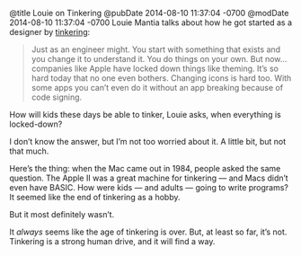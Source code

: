 @title Louie on Tinkering
@pubDate 2014-08-10 11:37:04 -0700
@modDate 2014-08-10 11:37:04 -0700
Louie Mantia talks about how he got started as a designer by <a href="http://mantia.me/blog/tinkering/">tinkering</a>:

>Just as an engineer might. You start with something that exists and you change it to understand it. You do things on your own. But now… companies like Apple have locked down things like theming. It’s so hard today that no one even bothers. Changing icons is hard too. With some apps you can’t even do it without an app breaking because of code signing.

How will kids these days be able to tinker, Louie asks, when everything is locked-down?

I don’t know the answer, but I’m not too worried about it. A little bit, but not that much.

Here’s the thing: when the Mac came out in 1984, people asked the same question. The Apple II was a great machine for tinkering — and Macs didn’t even have BASIC. How were kids — and adults — going to write programs? It seemed like the end of tinkering as a hobby.

But it most definitely wasn’t.

It *always* seems like the age of tinkering is over. But, at least so far, it’s not. Tinkering is a strong human drive, and it will find a way.
